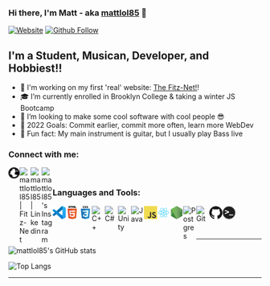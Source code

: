 ### Hi there, I'm Matt - aka [mattlol85][website] 👋 

[![Website](https://img.shields.io/website?label=Fitz-Net&style=for-the-badge&url=https%3A%2F%2Fmattlol85.github.io/Fitz-Net-Project/)][website]
[![Github Follow](https://img.shields.io/github/followers/mattlol85?style=for-the-badge)](https://github.com/mattlol85)

## I'm a Student, Musican, Developer, and Hobbiest!!

- 🔭 I'm working on my first 'real' website: [The Fitz-Net!][website]!
- 🎓 I’m currently enrolled in Brooklyn College & taking a winter JS Bootcamp 
- 👯 I’m looking to make some cool software with cool people 😎
- 🥅 2022 Goals: Commit earlier, commit more often, learn more WebDev
- 🎸 Fun fact: My main instrument is guitar, but I usually play Bass live

### Connect with me:

[<img align="left" alt="fitznet.com" width="22px" src="https://raw.githubusercontent.com/iconic/open-iconic/master/svg/globe.svg" />][website]
[<img align="left" alt="mattlol85 | Fitz-Net" width="22px" src="https://cdn.jsdelivr.net/npm/simple-icons@v3/icons/twitter.svg" />][twitter]
[<img align="left" alt="mattlol85 | Linkedin" width="22px" src="https://cdn.jsdelivr.net/npm/simple-icons@v3/icons/linkedin.svg" />][linkedin]
[<img align="left" alt="mattlol85's Instagram" width="22px" src="https://cdn.jsdelivr.net/npm/simple-icons@v3/icons/instagram.svg" />][instagram]

<br />

### Languages and Tools:

<img align="left" alt="Visual Studio Code" width="26px" src="https://raw.githubusercontent.com/github/explore/80688e429a7d4ef2fca1e82350fe8e3517d3494d/topics/visual-studio-code/visual-studio-code.png" />
<img align="left" alt="HTML5" width="26px" src="https://raw.githubusercontent.com/github/explore/80688e429a7d4ef2fca1e82350fe8e3517d3494d/topics/html/html.png" />
<img align="left" alt="CSS3" width="26px" src="https://raw.githubusercontent.com/github/explore/80688e429a7d4ef2fca1e82350fe8e3517d3494d/topics/css/css.png" />
<img align="left" alt="C++" width="26px" src="https://raw.githubusercontent.com/jmnote/z-icons/master/svg/cpp.svg" />
<img align="left" alt="C#" width="26px" src="https://raw.githubusercontent.com/jmnote/z-icons/master/svg/csharp.svg"/>
<img align="left" alt="Unity" width="26px" src="https://cdn-icons-png.flaticon.com/512/5969/5969205.png"/>
<img align="left" alt="Java" width="26px" src="https://raw.githubusercontent.com/jmnote/z-icons/master/svg/java.svg" />
<img align="left" alt="JavaScript" width="26px" src="https://raw.githubusercontent.com/github/explore/80688e429a7d4ef2fca1e82350fe8e3517d3494d/topics/javascript/javascript.png" />
<img align="left" alt="React" width="26px" src="https://raw.githubusercontent.com/github/explore/80688e429a7d4ef2fca1e82350fe8e3517d3494d/topics/react/react.png" />
<img align="left" alt="Node.js" width="26px" src="https://raw.githubusercontent.com/github/explore/80688e429a7d4ef2fca1e82350fe8e3517d3494d/topics/nodejs/nodejs.png" />
<img align="left" alt="Postgres" width="26px" src="https://user-images.githubusercontent.com/24623425/36042969-f87531d4-0d8a-11e8-9dee-e87ab8c6a9e3.png" />
<img align="left" alt="Git" width="26px" src="https://www.svgrepo.com/show/303548/git-icon-logo.svg"/>
<img align="left" alt="GitHub" width="26px" src="https://raw.githubusercontent.com/github/explore/78df643247d429f6cc873026c0622819ad797942/topics/github/github.png" />
<img align="left" alt="Terminal" width="26px" src="https://raw.githubusercontent.com/github/explore/80688e429a7d4ef2fca1e82350fe8e3517d3494d/topics/terminal/terminal.png" />

<br />
<br />

<br />

---

![mattlol85's GitHub stats](https://github-readme-stats.vercel.app/api?username=mattlol85&theme=dracula)


![Top Langs](https://github-readme-stats.vercel.app/api/top-langs/?username=mattlol85&layout=compact&theme=dracula)

---

<!-- LINKS -->
[website]: https://mattlol85.github.io/Fitz-Net-Project/
[twitter]: https://twitter.com/mattylol85
[instagram]: https://instagram.com/mattlol85
[linkedin]: https://www.linkedin.com/in/matthew-fitzgerald-3040b6160/
<!-- [webdevplaylist]: https://www.youtube.com/playlist?list=PLkwxH9e_vrAJ0WbEsFA9W3I1W-g_BTsbt
[jsplaylist]: https://www.youtube.com/playlist?list=PLkwxH9e_vrALRJKu7wfXby3MKeflhTu6B
[cssplaylist]: https://www.youtube.com/playlist?list=PLkwxH9e_vrALSdvZuEh6gqQdmDoDIoqz4
[reactplaylist]: https://www.youtube.com/playlist?list=PLkwxH9e_vrAK4TdffpxKY3QGyHCpxFcQ0 -->